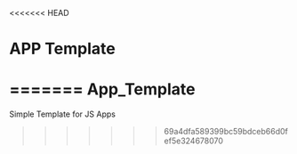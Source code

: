<<<<<<< HEAD
# APP Template
=======
App_Template
============

Simple Template for JS Apps
>>>>>>> 69a4dfa589399bc59bdceb66d0fef5e324678070
